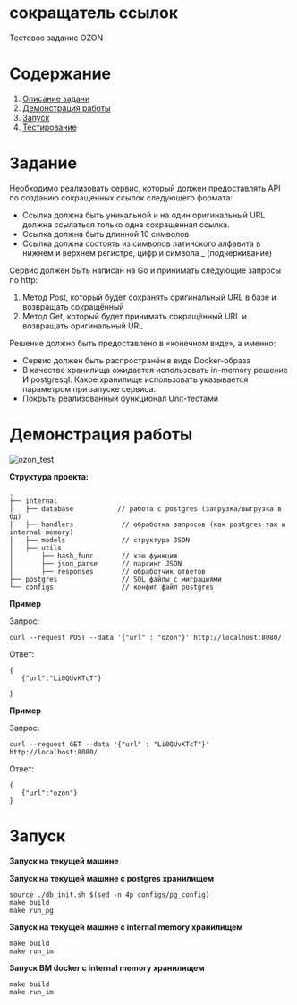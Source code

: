 # сокращатель ссылок
Тестовое задание OZON

<!-- ToC start -->
# Содержание

1. [Описание задачи](#Задание)
1. [Демонстрация работы](#Демонстрация-работы)
3. [Запуск](#Запуск)
4. [Тестирование](#Тестирование)
<!-- ToC end -->



# Задание

Необходимо реализовать сервис, который должен предоставлять API по созданию сокращенных ссылок следующего формата:
- Ссылка должна быть уникальной и на один оригинальный URL должна ссылаться только одна сокращенная ссылка.
- Ссылка должна быть длинной 10 символов
- Ссылка должна состоять из символов латинского алфавита в нижнем и верхнем регистре, цифр и символа _ (подчеркивание)


Сервис должен быть написан на Go и принимать следующие запросы по http:
1. Метод Post, который будет сохранять оригинальный URL в базе и возвращать сокращённый
2. Метод Get, который будет принимать сокращённый URL и возвращать оригинальный URL

Решение должно быть предоставлено в «конечном виде», а именно:
- Сервис должен быть распространён в виде Docker-образа
- В качестве хранилища ожидается использовать in-memory решение И postgresql. Какое хранилище использовать указывается параметром при запуске сервиса.
- Покрыть реализованный функционал Unit-тестами

# Демонстрация работы 
![ozon_test](https://user-images.githubusercontent.com/91884862/182147188-d981301f-714a-422a-8d09-7d3445c6d769.gif)

**Структура проекта:**
```
.
├── internal
│   ├── database           // работа с postgres (загрузка/выгрузка в бд)
│   ├── handlers         	// обработка запросов (как postgres так и internal memory)
│   ├── models           	// структура JSON
│   ├── utils
│       ├── hash_func    	// хэш функция
│       ├── json_parse    	// парсинг JSON
│       ├── responses    	// обработчик ответов
├── postgres            	// SQL файлы с миграциями
└── configs             	// конфиг файл postgres
```

**Пример**

Запрос:

```
curl --request POST --data '{"url" : "ozon"}' http://localhost:8080/
```

Ответ:

```
{
   {"url":"Li0QUvKTcT"}

}
```


**Пример**

Запрос:

```
curl --request GET --data '{"url" : "Li0QUvKTcT"}' http://localhost:8080/
```

Ответ:

```
{
   {"url":"ozon"}
}
```
# Запуск

**Запуск на текущей машине**

**Запуск на текущей машине с postgres хранилищем**
```
source ./db_init.sh $(sed -n 4p configs/pg_config)
make build
make run_pg
```

**Запуск на текущей машине с internal memory хранилищем** 
```
make build
make run_im
```
**Запуск ВМ docker с internal memory хранилищем** 
```
make build
make run_im
```
